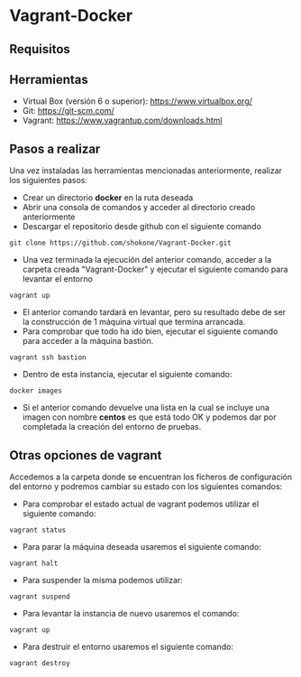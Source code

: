 # Vagrant-Docker

## Requisitos

## Herramientas
- Virtual Box (versión 6 o superior): https://www.virtualbox.org/
- Git: https://git-scm.com/
- Vagrant: https://www.vagrantup.com/downloads.html

## Pasos a realizar
Una vez instaladas las herramientas mencionadas anteriormente, realizar los siguientes pasos:
- Crear un directorio **docker** en la ruta deseada
- Abrir una consola de comandos y acceder al directorio creado anteriormente
- Descargar el repositorio desde github con el siguiente comando
```
git clone https://github.com/shokone/Vagrant-Docker.git
```
- Una vez terminada la ejecución del anterior comando, acceder a la carpeta creada "Vagrant-Docker" y ejecutar el siguiente comando para levantar el entorno
```
vagrant up
```
- El anterior comando tardará en levantar, pero su resultado debe de ser la construcción de 1 máquina virtual que termina arrancada.
- Para comprobar que todo ha ido bien, ejecutar el siguiente comando para acceder a la máquina bastión.
```
vagrant ssh bastion
```
- Dentro de esta instancia, ejecutar el siguiente comando:
```
docker images
```
- Si el anterior comando devuelve una lista en la cual se incluye una imagen con nombre **centos** es que está todo OK y podemos dar por completada la creación del entorno de pruebas.


## Otras opciones de vagrant
Accedemos a la carpeta donde se encuentran los ficheros de configuración del entorno y podremos cambiar su estado con los siguientes comandos:
- Para comprobar el estado actual de vagrant podemos utilizar el siguiente comando:
```
vagrant status
```
- Para parar la máquina deseada usaremos el siguiente comando:
```
vagrant halt
```
- Para suspender la misma podemos utilizar:
```
vagrant suspend 
```
- Para levantar la instancia de nuevo usaremos el comando:
```
vagrant up
```
- Para destruir el entorno usaremos el siguiente comando:
```
vagrant destroy 
```
